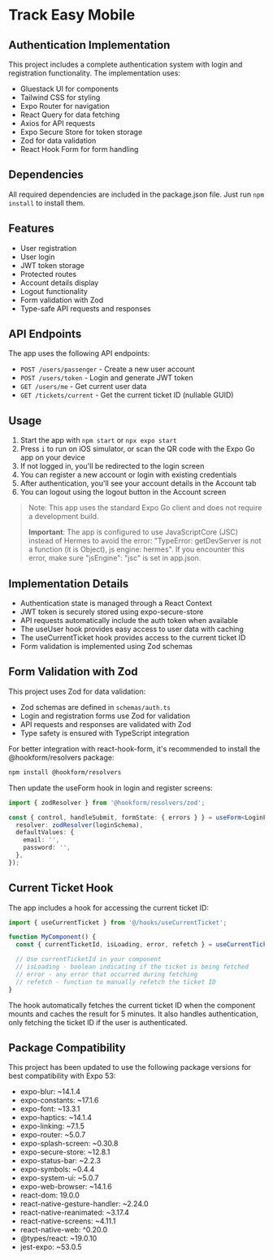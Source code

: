 # Track Easy Mobile

## Authentication Implementation

This project includes a complete authentication system with login and registration functionality. The implementation uses:

- Gluestack UI for components
- Tailwind CSS for styling
- Expo Router for navigation
- React Query for data fetching
- Axios for API requests
- Expo Secure Store for token storage
- Zod for data validation
- React Hook Form for form handling

## Dependencies

All required dependencies are included in the package.json file. Just run `npm install` to install them.

## Features

- User registration
- User login
- JWT token storage
- Protected routes
- Account details display
- Logout functionality
- Form validation with Zod
- Type-safe API requests and responses

## API Endpoints

The app uses the following API endpoints:

- `POST /users/passenger` - Create a new user account
- `POST /users/token` - Login and generate JWT token
- `GET /users/me` - Get current user data
- `GET /tickets/current` - Get the current ticket ID (nullable GUID)

## Usage

1. Start the app with `npm start` or `npx expo start`
2. Press `i` to run on iOS simulator, or scan the QR code with the Expo Go app on your device
3. If not logged in, you'll be redirected to the login screen
4. You can register a new account or login with existing credentials
5. After authentication, you'll see your account details in the Account tab
6. You can logout using the logout button in the Account screen

> Note: This app uses the standard Expo Go client and does not require a development build.
>
> **Important**: The app is configured to use JavaScriptCore (JSC) instead of Hermes to avoid the error: "TypeError: getDevServer is not a function (it is Object), js engine: hermes". If you encounter this error, make sure "jsEngine": "jsc" is set in app.json.

## Implementation Details

- Authentication state is managed through a React Context
- JWT token is securely stored using expo-secure-store
- API requests automatically include the auth token when available
- The useUser hook provides easy access to user data with caching
- The useCurrentTicket hook provides access to the current ticket ID
- Form validation is implemented using Zod schemas

## Form Validation with Zod

This project uses Zod for data validation:

- Zod schemas are defined in `schemas/auth.ts`
- Login and registration forms use Zod for validation
- API requests and responses are validated with Zod
- Type safety is ensured with TypeScript integration

For better integration with react-hook-form, it's recommended to install the @hookform/resolvers package:

```bash
npm install @hookform/resolvers
```

Then update the useForm hook in login and register screens:

```typescript
import { zodResolver } from '@hookform/resolvers/zod';

const { control, handleSubmit, formState: { errors } } = useForm<LoginFormData>({
  resolver: zodResolver(loginSchema),
  defaultValues: {
    email: '',
    password: '',
  },
});
```

## Current Ticket Hook

The app includes a hook for accessing the current ticket ID:

```typescript
import { useCurrentTicket } from '@/hooks/useCurrentTicket';

function MyComponent() {
  const { currentTicketId, isLoading, error, refetch } = useCurrentTicket();

  // Use currentTicketId in your component
  // isLoading - boolean indicating if the ticket is being fetched
  // error - any error that occurred during fetching
  // refetch - function to manually refetch the ticket ID
}
```

The hook automatically fetches the current ticket ID when the component mounts and caches the result for 5 minutes. It also handles authentication, only fetching the ticket ID if the user is authenticated.

## Package Compatibility

This project has been updated to use the following package versions for best compatibility with Expo 53:

- expo-blur: ~14.1.4
- expo-constants: ~17.1.6
- expo-font: ~13.3.1
- expo-haptics: ~14.1.4
- expo-linking: ~7.1.5
- expo-router: ~5.0.7
- expo-splash-screen: ~0.30.8
- expo-secure-store: ~12.8.1
- expo-status-bar: ~2.2.3
- expo-symbols: ~0.4.4
- expo-system-ui: ~5.0.7
- expo-web-browser: ~14.1.6
- react-dom: 19.0.0
- react-native-gesture-handler: ~2.24.0
- react-native-reanimated: ~3.17.4
- react-native-screens: ~4.11.1
- react-native-web: ^0.20.0
- @types/react: ~19.0.10
- jest-expo: ~53.0.5
